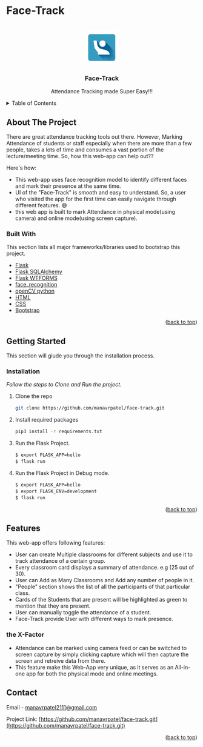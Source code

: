 # Face-Track

<!-- PROJECT LOGO -->
<br />
<div align="center">
  <a href="#">
    <img src="project/static/images/logo.jpg" alt="Logo" width="90" height="90">
  </a>

  <h3 align="center">Face-Track</h3>

  <p align="center">
    Attendance Tracking made Super Easy!!!
    <br />
  </p>
</div>



<!-- TABLE OF CONTENTS -->
<details>
  <summary>Table of Contents</summary>
  <ol>
    <li>
      <a href="#about-the-project">About The Project</a>
      <ul>
        <li><a href="#built-with">Built With</a></li>
      </ul>
    </li>
    <li>
      <a href="#getting-started">Getting Started</a>
      <ul>
        <li><a href="#installation">Installation</a></li>
      </ul>
    </li>
    <li><a href="#features">Features</a></li>
    <li><a href="#contact">Contact</a></li>
  </ol>
</details>



<!-- ABOUT THE PROJECT -->
## About The Project


There are great attendance tracking tools out there. However, Marking Attendance of students or staff especially when there are more than a few people, takes a lots of time and consumes a vast portion of the lecture/meeting time. So, how this web-app can help out??

Here's how:
* This web-app uses face recognition model to identify different faces and mark their presence at the same time.
* UI of the "Face-Track" is smooth and easy to understand. So, a user who visited the app for the first time can easily navigate through different features. :smile:
* this web app is built to mark Attendance in physical mode(using camera) and online mode(using screen capture).


### Built With

This section lists all major frameworks/libraries used to bootstrap this project.

* [Flask](https://flask.palletsprojects.com/en/2.1.x/)
* [Flask SQLAlchemy](https://www.sqlalchemy.org/)
* [Flask WTFORMS](https://wtforms.readthedocs.io/en/3.0.x/)
* [face_recognition](https://pypi.org/project/face-recognition/)
* [openCV python](https://pypi.org/project/opencv-python/)
* [HTML](https://developer.mozilla.org/en-US/docs/Web/HTML)
* [CSS](https://developer.mozilla.org/en-US/docs/Web/CSS)
* [Bootstrap](https://getbootstrap.com/)

<p align="right">(<a href="#top">back to top</a>)</p>



<!-- GETTING STARTED -->
## Getting Started

This section will giude you through the installation process.


### Installation

_Follow the steps to Clone and Run the project._

1. Clone the repo
   ```sh
   git clone https://github.com/manavrpatel/face-track.git
   ```
2. Install required packages
   ```sh
   pip3 install -r requirements.txt
   ```
3. Run the Flask Project.
   ```sh
   $ export FLASK_APP=hello
   $ flask run
   ```
3. Run the Flask Project in Debug mode.
   ```sh
   $ export FLASK_APP=hello
   $ export FLASK_ENV=development
   $ flask run
   ```


<p align="right">(<a href="#top">back to top</a>)</p>

<!-- Features -->
## Features
This web-app offers following features:
* User can create Multiple classrooms for different subjects and use it to track attendance of a certain group.
* Every classroom card displays a summary of attendance. e.g (25 out of 30).
* User can Add as Many Classrooms and Add any number of people in it.
* "People" section shows the list of all the participants of that particular class.
* Cards of the Students that are present will be highlighted as green to mention that they are present.
* User can manually toggle the attendance of a student.
* Face-Track provide User with different ways to mark presence.

### the X-Factor
* Attendance can be marked using camera feed or can be switched to screen capture by simply clicking capture which will then capture the screen and retreive data from there. 
* This feature make this Web-App very unique, as it serves as an All-in-one app for both the physical mode and online meetings.



<!-- CONTACT -->
## Contact

Email - manavrpatel2111@gmail.com

Project Link: [https://github.com/manavrpatel/face-track.git](https://github.com/manavrpatel/face-track.git)

<p align="right">(<a href="#top">back to top</a>)</p>







<!-- MARKDOWN LINKS & IMAGES -->

[product-screenshot]: project/static/images/Getstarted.jpg
